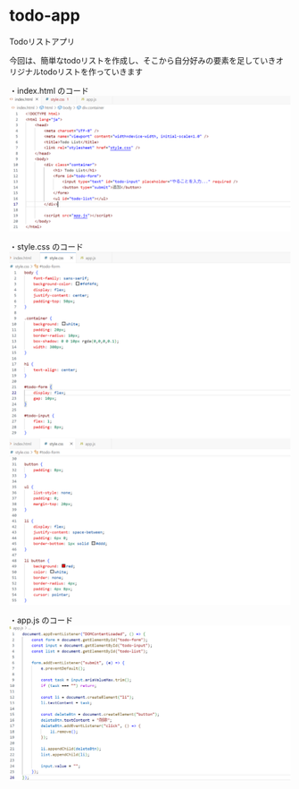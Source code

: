 # todo-app
Todoリストアプリ

今回は、簡単なtodoリストを作成し、そこから自分好みの要素を足していきオリジナルtodoリストを作っていきます

・index.html のコード
![index](images/index.png)

・style.css のコード
![style1](images/style1.png)
![style2](images/style2.png)

・app.js のコード
![app](images/app.png)
